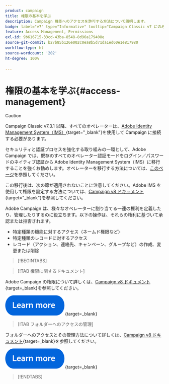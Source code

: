 ```yaml
---
product: campaign
title: 権限の基本を学ぶ
description: Campaign 機能へのアクセスを許可する方法について説明します。
badge: label="v7" type="Informative" tooltip="Campaign Classic v7 にのみ適用されます"
feature: Access Management, Permissions
exl-id: 9b616715-33cd-43ba-8548-8d96a179408e
source-git-commit: b27b85b126e002c0ea8b5d71da1ed60e1e817980
workflow-type: ht
source-wordcount: '202'
ht-degree: 100%

---
```


# 権限の基本を学ぶ{#access-management}


>[!CAUTION]
>
>Campaign Classic v7.3.1 以降、すべてのオペレーターは、[Adobe Identity Management System（IMS）](https://helpx.adobe.com/jp/enterprise/using/identity.html){target="_blank"}を使用して Campaign に接続する必要があります。
>
>セキュリティと認証プロセスを強化する取り組みの一環として、Adobe Campaign では、既存のすべてのオペレーター認証モードをログイン／パスワードのネイティブ認証から Adobe Identity Management System（IMS）に移行することを強くお勧めします。オペレーターを移行する方法については、[このページ](../../technotes/using/migrate-users-to-ims.md)を参照してください。
> 
>この移行後は、次の節が適用されないことに注意してください。Adobe IMS を使用して権限を設定する方法については、[Campaign v8 ドキュメント](https://experienceleague.adobe.com/docs/campaign/campaign-v8/admin/permissions/gs-permissions.html?lang=ja){target="_blank"}を参照してください。


Adobe Campaign は、様々なオペレーターに割り当てる一連の権利を定義したり、管理したりするのに役立ちます。以下の操作は、それらの権利に基づいて承認または拒否されます。

* 特定種類の機能に対するアクセス（ネームド権限など）
* 特定種類のレコードに対するアクセス
* レコード（アクション、連絡先、キャンペーン、グループなど）の作成、変更または削除

>[!BEGINTABS]

>[!TAB 権限に関するドキュメント]

Adobe Campaign の権限について詳しくは、[Campaign v8 ドキュメント](https://experienceleague.adobe.com/ja/docs/campaign/campaign-v8/admin/permissions/gs-permissions?lang=ja#_blank){target=_blank}を参照してください。

[![画像](../../assets/do-not-localize/learn-more-button.svg)](https://experienceleague.adobe.com/ja/docs/campaign/campaign-v8/admin/permissions/gs-permissions?lang=ja#_blank){target=_blank}

>[!TAB フォルダーへのアクセスの管理]

フォルダーへのアクセスとその管理方法について詳しくは、[Campaign v8 ドキュメント](https://experienceleague.adobe.com/ja/docs/campaign/campaign-v8/admin/permissions/folder-permissions?lang=ja#_blank){target=_blank}を参照してください。

[![画像](../../assets/do-not-localize/learn-more-button.svg)]([![image](../../assets/do-not-localize/learn-more-button.svg)](https://experienceleague.adobe.com/ja/docs/campaign/campaign-v8/admin/permissions/gs-permissions?lang=en#_blank){target=_blank}){target=_blank}

>[!ENDTABS]

<!--
The permissions apply to operator profiles or operator groups.

They are completed by safety parameters linked to the operator's connection mode to Adobe Campaign. For more about security zones in [this page](../../installation/using/security-zones.md).

There are two types of permissions you can grant to a user:

* You can define groups of operators to which you attribute rights, then associate the operators with one or more groups. This enables you to reuse rights and make operator profiles more consistent. It also facilitates the management and maintenance of profiles. Group creation and management are presented in [this section](access-management-groups.md).

* You can attribute named rights directly to users, in some cases to overload the rights allocated via groups. These rights are presented in [this page](access-management-named-rights.md).

>[!NOTE]
>
> * Before starting defining permissions, Adobe recommends you to read the [Security configuration checklist](https://helpx.adobe.com/jp/campaign/kb/acc-security.html).
> * To learn more about permissions, please refer to the detailed explanation on the [Campaign v8 documentation](https://experienceleague.adobe.com/ja/docs/campaign/campaign-v8/admin/permissions/gs-permissions){target=_blank}.

Learn how to grant access and set up permissions in these sections:

* [Create operators](access-management-operators.md)

* [Define groups](access-management-groups.md)

* [Add Named rights](access-management-named-rights.md)

* [Manage Campaign folder access](access-management-folders.md)

* [Access rights matrix](access-management-named-rights.md#access-rights-matrix)


See also:

* [Manage permissions for workflows](../../workflow/using/managing-rights.md)
* [Manage permissions for distributed marketing](../../distributed/using/about-distributed-marketing.md#operators-and-entities)
* [Manage permissions for the interaction module](../../interaction/using/operator-profiles.md)
* [Filter access to schemas](../../configuration/using/filtering-schemas.md)
* [Restricting PI view](../../configuration/using/restricting-pii-view.md)
-->